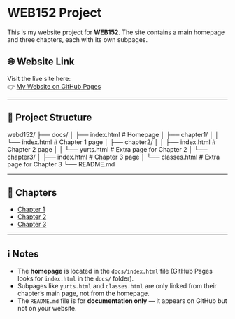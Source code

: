 # WEB152 Project  

This is my website project for **WEB152**. The site contains a main homepage and three chapters, each with its own subpages.  

## 🌐 Website Link  
Visit the live site here:  
👉 [My Website on GitHub Pages](https://ali-safavi.github.io/webd152/)  

---

## 📂 Project Structure  

webd152/
├── docs/
│ ├── index.html # Homepage
│ ├── chapter1/
│ │ └── index.html # Chapter 1 page
│ ├── chapter2/
│ │ ├── index.html # Chapter 2 page
│ │ └── yurts.html # Extra page for Chapter 2
│ └── chapter3/
│ ├── index.html # Chapter 3 page
│ └── classes.html # Extra page for Chapter 3
└── README.md


---

## 📑 Chapters  

- [Chapter 1](https://ali-safavi.github.io/webd152/chapter1/)  
- [Chapter 2](https://ali-safavi.github.io/webd152/chapter2/)  
- [Chapter 3](https://ali-safavi.github.io/webd152/chapter3/)  
  

---

## ℹ️ Notes  

- The **homepage** is located in the `docs/index.html` file (GitHub Pages looks for `index.html` in the `docs/` folder).  
- Subpages like `yurts.html` and `classes.html` are only linked from their chapter’s main page, not from the homepage.  
- The `README.md` file is for **documentation only** — it appears on GitHub but not on your website.  
